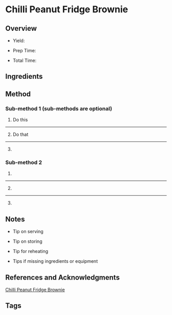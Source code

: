 # Chilli Peanut Fridge Brownie

## Overview

- Yield:

- Prep Time:

- Total Time:

## Ingredients



## Method

### Sub-method 1 (sub-methods are optional)

1. Do this
---
2. Do that
---
3.

### Sub-method 2

1.
---
2.
---
3.

## Notes

- Tip on serving

- Tip on storing

- Tip for reheating

- Tips if missing ingredients or equipment

## References and Acknowledgments

[Chilli Peanut Fridge Brownie](https://www.reddit.com/r/GifRecipes/comments/fni15b/chilli_peanut_fridge_brownie/)

## Tags


